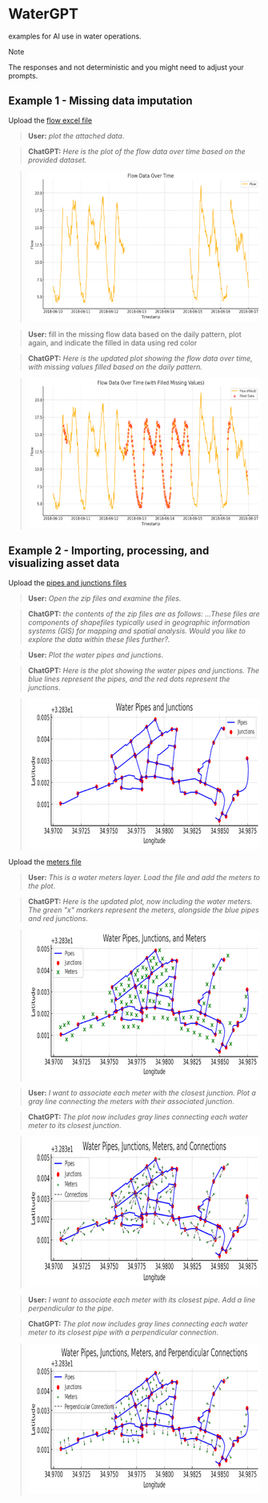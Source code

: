 
# WaterGPT
examples for AI use in water operations.
> [!NOTE]
> The responses and not deterministic and you might need to adjust your prompts. 

Example 1 - Missing data imputation
-----------

Upload the [flow excel file](data)

> **User:** *plot the attached data*.

> **ChatGPT:** *Here is the plot of the flow data over time based on the provided dataset.*

> <img src="data/flow_missing_data_output1.png" alt="output1" width="500" height="300">

> **User:** fill in the missing flow data based on the daily pattern, plot again, and indicate the filled in data using red color

> **ChatGPT:** *Here is the updated plot showing the flow data over time, with missing values filled based on the daily pattern.* 

> <img src="data/flow_missing_data_output2.png" alt="output1" width="500" height="300">



Example 2 - Importing, processing, and visualizing asset data
-----------

Upload the [pipes and junctions files](data)

> **User:** *Open the zip files and examine the files*.

> **ChatGPT:** *the contents of the zip files are as follows: ...These files are components of shapefiles typically used in geographic information systems (GIS) for mapping and spatial analysis. Would you like to explore the data within these files further? ​.*

> **User:** *Plot the water pipes and junctions*.

> **ChatGPT:** *Here is the plot showing the water pipes and junctions. The blue lines represent the pipes, and the red dots represent the junctions*.

> <img src="data/GIS_output1.png" alt="output1" width="700" height="300">

Upload the [meters file](data)

> **User:** *This is a water meters layer. Load the file and add the meters to the plot*.

> **ChatGPT:** *Here is the updated plot, now including the water meters. The green "x" markers represent the meters, alongside the blue pipes and red junctions*.

> <img src="data/GIS_output2.png" alt="output2" width="700" height="300">

> **User:** *I want to associate each meter with the closest junction. Plot a gray line connecting the meters with their associated junction*.

> **ChatGPT:** *The plot now includes gray lines connecting each water meter to its closest junction*.

> <img src="data/GIS_output3.png" alt="output3" width="700" height="300">

> **User:** *I want to associate each meter with its closest pipe. Add a line perpendicular to the pipe*.

> **ChatGPT:** *The plot now includes gray lines connecting each water meter to its closest pipe with a perpendicular connection*.

> <img src="data/GIS_output4.png" alt="output4" width="700" height="300">

<!-- 

Upload the [flow excel file](data)

> **User:** *plot the attached data*.

> **ChatGPT:** *Here is the plot of the flow data over time based on the provided dataset.*

> <img src="data/flow_missing_data_output1.png" alt="output1" width="500" height="300">

> **User:** fill in the missing flow data based on the daily pattern, plot again, and indicate the filled in data using red color

> <img src="data/flow_missing_data_output2.png" alt="output1" width="500" height="300">

-->














<!-- 
> [!NOTE]
> Useful information that users should know, even when skimming content.

> [!TIP]
> Helpful advice for doing things better or more easily.

> [!IMPORTANT]
> Key information users need to know to achieve their goal.

.. _`MAGNets: Model Reduction and Aggregation of Water Networks`: https://ascelibrary.org/doi/full/10.1061/JWRMD5.WRENG-5486


> fasdf `#RRGGBB`
-->
